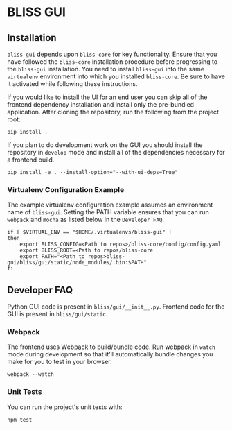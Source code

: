 BLISS GUI
=========

Installation
------------

`bliss-gui` depends upon `bliss-core` for key functionality. Ensure that you have followed the `bliss-core` installation procedure before progressing to the `bliss-gui` installation. You need to install `bliss-gui` into the same `virtualenv` environment into which you installed `bliss-core`. Be sure to have it activated while following these instructions.

If you would like to install the UI for an end user you can skip all of the frontend dependency installation and install only the pre-bundled application. After cloning the repository, run the following from the project root:

```
pip install .
```

If you plan to do development work on the GUI you should install the repository in `develop` mode and install all of the dependencies necessary for a frontend build.

```
pip install -e . --install-option="--with-ui-deps=True"
```

### Virtualenv Configuration Example

The example virtualenv configuration example assumes an environment name of `bliss-gui`. Setting the PATH variable ensures that you can run `webpack` and `mocha` as listed below in the `Developer FAQ`.

```
if [ $VIRTUAL_ENV == "$HOME/.virtualenvs/bliss-gui" ] 
then
    export BLISS_CONFIG=<Path to repos>/bliss-core/config/config.yaml
    export BLISS_ROOT=<Path to repos/bliss-core
    export PATH="<Path to repos>bliss-gui/bliss/gui/static/node_modules/.bin:$PATH"
fi
```

Developer FAQ
-------------

Python GUI code is present in `bliss/gui/__init__.py`. Frontend code for the GUI is present in `bliss/gui/static`.

### Webpack
The frontend uses Webpack to build/bundle code. Run webpack in `watch` mode during development so that it'll automatically bundle changes you make for you to test in your browser.

```
webpack --watch
```

### Unit Tests
You can run the project's unit tests with:

```
npm test
```
